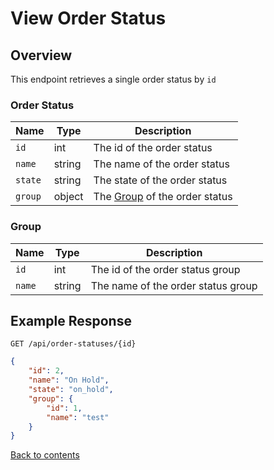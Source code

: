 # View Order Status

## Overview

This endpoint retrieves a single order status by `id`

### Order Status

| Name    | Type   | Description                             |
|---------|--------|-----------------------------------------|
| `id`    | int    | The id of the order status              |
| `name`  | string | The name of the order status            |
| `state` | string | The state of the order status           |
| `group` | object | The [Group](#group) of the order status |

### Group

| Name   | Type   | Description                        |
|--------|--------|------------------------------------|
| `id`   | int    | The id of the order status group   |
| `name` | string | The name of the order status group |

## Example Response

```http request
GET /api/order-statuses/{id}
```

```json lines
{
    "id": 2,
    "name": "On Hold",
    "state": "on_hold",
    "group": {
        "id": 1,
        "name": "test"
    }
}
```

[Back to contents](../../README.md#table-of-contents)
